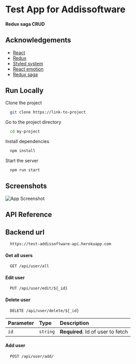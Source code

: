 # Test App for Addissoftware

#### Redux saga CRUD

## Acknowledgements

- [React](https://reactjs.org)
- [Redux](https://redux.js.org)
- [Styled system](https://github.com/rebassjs/rebass)
- [React emotion](https://emotion.sh/docs/introduction)
- [Redux saga](https://redux-saga.js.org/)

## Run Locally

Clone the project

```bash
  git clone https://link-to-project
```

Go to the project directory

```bash
  cd my-project
```

Install dependencies

```bash
  npm install
```

Start the server

```bash
  npm run start
```

## Screenshots

![App Screenshot](https://i.ibb.co/8jFMqhm/image-2022-05-14-181803830.png)

## API Reference

## Backend url

```http
  https://test-addissoftware-api.herokuapp.com
```

#### Get all users

```http
  GET /api/user/all
```

#### Edit user

```http
  PUT /api/user/edit/${_id}
```

#### Delete user

```http
  DELETE /api/user/delete/${_id}
```

| Parameter | Type     | Description                       |
| :-------- | :------- | :-------------------------------- |
| `id`      | `string` | **Required**. Id of user to fetch |

#### Add user

```http
  POST /api/user/add/
```
